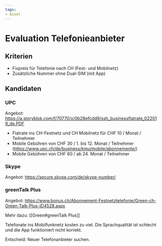 ```yaml
---
tags:
- Asset
---
```

# Evaluation Telefonieanbieter

## Kriterien

* Fixpreis für Telefonie nach CH (Fest- und Mobilnetz)
* Zusätzliche Nummer ohne Dual-SIM (mit App)

## Kandidaten

### UPC

Angebot: <https://a.storyblok.com/f/70770/x/0b28efcdd9/ssh_businessflatrate_022019_de.PDF>

* Flatrate ins CH-Festnetz und CH Mobilnetz für CHF 10 / Monat / Teilnehmer
* Mobile Gebühren von CHF 30 / 1. bis 12. Monat / Teilnehmer (https://www.upc.ch/de/business/kmu/mobile/abonnemente/)
* Mobile Gebühren von CHF 60 / ab 24. Monat / Teilnehmer

### Skype

Angebot: <https://secure.skype.com/de/skype-number/>

### greenTalk Plus

Angebot: <https://www.bonus.ch/Abonnement-Festnetztelefonie/Green-ch-Green-Talk-Plus-ID4528.aspx>

Mehr dazu: [[Green#greenTalk Plus]]

Telefonate ins Mobilfunknetz kosten zu viel. Die Sprachqualität ist schlecht und die App funktioniert nicht korrekt.

Entscheid: Neuer Telefonanbieter suchen.
